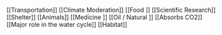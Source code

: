 [[Transportation]]
[[Climate Moderation]]
[[Food ]]
[[Scientific Research]]
[[Shelter]]
[[Animals]]
[[Medicine ]]
[[Oil / Natural ]]
[[Absorbs CO2]]
[[Major role in the water cycle]]
[[Habitat]]